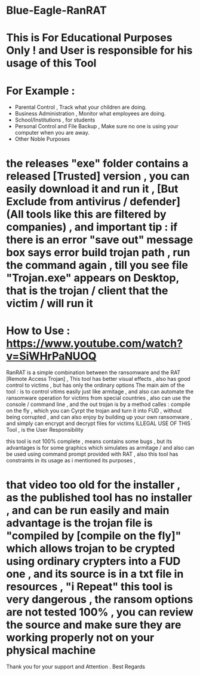 # Blue-Eagle-RanRAT
# This is For Educational Purposes Only ! and User is responsible for his usage of this Tool

# For Example : 
- Parental Control , Track what your children are doing.
- Business Administration , Monitor what employees are doing.
- School/Institutions , for students
- Personal Control and File Backup , Make sure no one is using your computer when you are away.
- Other Noble Purposes
# the releases "exe" folder contains a released [Trusted] version , you can easily download it and run it , [But Exclude from antivirus / defender] (All tools like this are filtered by companies) , and important tip : if there is an error "save out" message box says error build trojan path , run the command again , till you see file "Trojan.exe" appears on Desktop, that is the trojan / client that the victim / will run it

# How to Use : https://www.youtube.com/watch?v=SiWHrPaNUOQ
RanRAT is a simple combination between the ransomware and the RAT [Remote Access Trojan] , This tool has better visual effects , also has good control to victims , but has only the ordinary options 
The main aim of the tool : is to control vitims easily just like armitage , and also can automate the ransomware operation for victims from special countries , also can use the console / command line , and the out trojan is by a method calles : compile on the fly , which you can Cyrpt the trojan and turn it into FUD , without being corrupted , and can also enjoy by building up your own ransomware , and simply can encrypt and decrypt files for victims 
ILLEGAL USE OF THIS Tool , is the User Responsibility                    

this tool is not 100% complete , means contains some bugs , but its advantages is for some graphics which simulates as armitage / and also can be used using command prompt provided with RAT , also this tool has constraints in its usage as i mentioned its purposes ,
# that video too old for the installer , as the published tool has no installer , and can be run easily and main advantage is the trojan file is "compiled by [compile on the fly]" which allows trojan to be crypted using ordinary crypters into a FUD one , and its source is in a txt file in resources , "i Repeat" this tool is very dangerous , the ransom options are not tested 100% , you can review the source and make sure they are working properly not on your physical machine
Thank you for your support and Attention .
Best Regards
